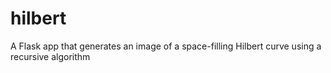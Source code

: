 # hilbert
A Flask app that generates an image of a space-filling Hilbert curve using a recursive algorithm
